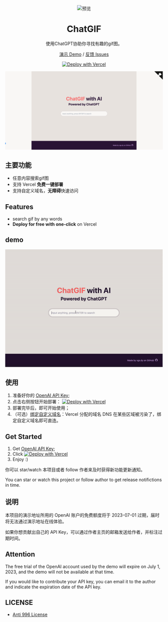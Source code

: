 <div align="center">
<img src="./public/favicon.ico" alt="预览"/>

<h1 align="center">ChatGIF</h1>

使用ChatGPT协助你寻找有趣的gif图。

[演示 Demo](https://chatgif.vercel.app/) / [反馈 Issues](https://github.com/hellovigoss/chatgif/issues) 

[![Deploy with Vercel](https://vercel.com/button)](https://vercel.com/new/clone?repository-url=https://github.com/hellovigoss/chatgif&env=OPENAI_API_KEY&project-name=chatgif&repository-name=chatgif)

![主界面](./static/cover.png)


</div>

## 主要功能

- 任意内容搜索gif图
- 支持 Vercel **免费一键部署**
- 支持自定义域名，**无障碍**快速访问

## Features

- search gif by any words
- **Deploy for free with one-click** on Vercel

## demo
![demo](./static/demo.gif)
## 使用

1. 准备好你的 [OpenAI API Key](https://platform.openai.com/account/api-keys);
2. 点击右侧按钮开始部署：
    [![Deploy with Vercel](https://vercel.com/button)](https://vercel.com/new/clone?repository-url=https://github.com/hellovigoss/chatgif&env=OPENAI_API_KEY&project-name=chatgif&repository-name=chatgif)
3. 部署完毕后，即可开始使用；
4. （可选）[绑定自定义域名](https://vercel.com/docs/concepts/projects/domains/add-a-domain)：Vercel 分配的域名 DNS 在某些区域被污染了，绑定自定义域名即可直连。

## Get Started

1. Get [OpenAI API Key](https://platform.openai.com/account/api-keys);
2. Click
    [![Deploy with Vercel](https://vercel.com/button)](https://vercel.com/new/clone?repository-url=https://github.com/hellovigoss/chatgif&env=OPENAI_API_KEY&project-name=chatgif&repository-name=chatgif)
3. Enjoy :)


你可以 star/watch 本项目或者 follow 作者来及时获得新功能更新通知。

You can star or watch this project or follow author to get release notifictions in time.

## 说明

本项目的演示地址所用的 OpenAI 账户的免费额度将于 2023-07-01 过期，届时将无法通过演示地址在线体验。

如果你想贡献出自己的 API Key，可以通过作者主页的邮箱发送给作者，并标注过期时间。

## Attention

The free trial of the OpenAI account used by the demo will expire on July 1, 2023, and the demo will not be available at that time.

If you would like to contribute your API key, you can email it to the author and indicate the expiration date of the API key.

## LICENSE

- [Anti 996 License](https://github.com/kattgu7/Anti-996-License/blob/master/LICENSE_CN_EN)